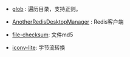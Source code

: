 * [glob](https://www.npmjs.com/package/glob) : 遍历目录，支持正则。



* [AnotherRedisDesktopManager](https://gitee.com/qishibo/AnotherRedisDesktopManager) : Redis客户端


* [file-checksum](https://www.npmjs.com/package/file-checksum): 文件md5

* [iconv-lite](https://www.npmjs.com/package/iconv-lite): 字节流转换
